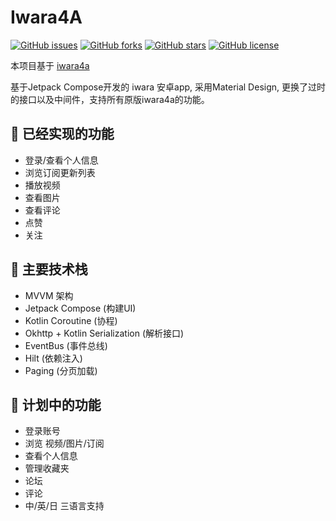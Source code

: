 # Iwara4A
[![GitHub issues](https://img.shields.io/github/issues/hatsunemugi/iwara4a)](https://github.com/hatsunemugi/iwara4a/issues)
[![GitHub forks](https://img.shields.io/github/forks/hatsunemugi/iwara4a)](https://github.com/hatsunemugi/iwara4a/network)
[![GitHub stars](https://img.shields.io/github/stars/hatsunemugi/iwara4a)](https://github.com/hatsunemugi/iwara4a/stargazers)
[![GitHub license](https://img.shields.io/github/license/hatsunemugi/iwara4a?style=flat-square)](https://github.com/hatsunemugi/iwara4a/blob/main/LICENSE)

本项目基于 [iwara4a](https://github.com/kodeartisan/iwara4a) 

基于Jetpack Compose开发的 iwara 安卓app, 采用Material Design, 更换了过时的接口以及中间件，支持所有原版iwara4a的功能。

## 🚩 已经实现的功能
* 登录/查看个人信息
* 浏览订阅更新列表
* 播放视频
* 查看图片
* 查看评论
* 点赞
* 关注

## 🎨 主要技术栈
* MVVM 架构
* Jetpack Compose (构建UI)
* Kotlin Coroutine (协程)
* Okhttp + Kotlin Serialization (解析接口)
* EventBus (事件总线)
* Hilt (依赖注入)
* Paging (分页加载)

## 📜 计划中的功能
* 登录账号
* 浏览 视频/图片/订阅
* 查看个人信息
* 管理收藏夹
* 论坛
* 评论
* 中/英/日 三语言支持

